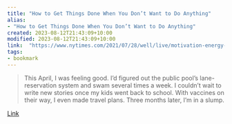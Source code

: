 ```yaml
---
title: "How to Get Things Done When You Don’t Want to Do Anything"
alias:
- "How to Get Things Done When You Don’t Want to Do Anything"
created: 2023-08-12T21:43:09+10:00
modified: 2023-08-12T21:43:09+10:00
link:  "https://www.nytimes.com/2021/07/28/well/live/motivation-energy-advice.html"
tags:
- bookmark
---
```


> This April, I was feeling good. I’d figured out the public pool’s lane-reservation system and swam several times a week. I couldn’t wait to write new stories once my kids went back to school. With vaccines on their way, I even made travel plans. Three months later, I’m in a slump.

[Link](https://www.nytimes.com/2021/07/28/well/live/motivation-energy-advice.html)
